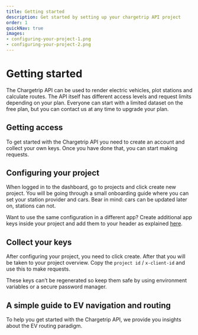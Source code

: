 ```yaml
---
title: Getting started
description: Get started by setting up your chargetrip API project
order: 1
quickNav: true
images:
- configuring-your-project-1.png
- configuring-your-project-2.png
---
```

# Getting started
The Chargetrip API can be used to render electric vehicles, plot stations and calculate routes. The API itself has different access levels and request limits depending on your plan. Everyone can start with a limited dataset on the free plan, but you can <cta action="small-chat">contact us</cta> at any time to upgrade your plan.

<steps>
<step img="getting-access.png">

## Getting access

To get started with the Chargetrip API you need to create an account and collect your own keys. Once you have done that, you can start making requests.

<c-button href="https://dashboard.chargetrip.com/sign-up" size="md" color="accent" title="Sign up"></c-button>
<c-button href="https://dashboard.chargetrip.com/" size="md" color="body" title="Sign in"></c-button>

</step>
<step :images="images">

## Configuring your project

When logged in to the dashboard, go to projects and click create new project. You will be going through a small onboarding guide where you can set your station provider and cars. Bear in mind: cars can be updated later on, stations can not. 

<step-note color="accent" title="Chargetip">

Want to use the same configuration in a different app? Create additional app keys inside your project and add them to your header as explained [here](http://localhost:3000/setup-&-integration/API-Basics/setup/authorization#authorization-process).

</step-note>

</step>
<step img="collect-your-keys.png">

## Collect your keys
After configuring your project, you need to click create. After that you will be taken to your project overview. Copy the `project id` / `x-client-id` and use this to make requests.

<step-note color="note" title="Key alert" :khaled="true">

These keys can’t be regenerated so keep them safe by using environment variables or a secure password manager.

</step-note>
</step>
</steps>

<right-aside large="true">

<article-teaser src="globe.svg" href="https://medium.com/chargetrip/a-simple-guide-to-ev-navigation-and-routing-for-developers-bb82b1c78901">

## A simple guide to EV navigation and routing
To help you get started with the Chargetrip API, we provide you insights about the EV routing paradigm.

</article-teaser>

<latest-updates></latest-updates>

</right-aside>
